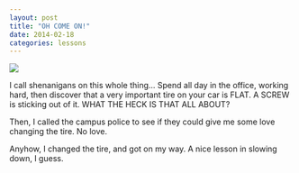 ```yaml
---
layout: post
title: "OH COME ON!"
date: 2014-02-18
categories: lessons
---
```


<img src="{{site.baseurl}}/images/flat-tire.jpg">


I call shenanigans on this whole thing... Spend all day in the office, working hard, then discover that a very important tire on your car is FLAT. A SCREW is sticking out of it. WHAT THE HECK IS THAT ALL ABOUT?

Then, I called the campus police to see if they could give me some love changing the tire. No love.

Anyhow, I changed the tire, and got on my way. A nice lesson in slowing down, I guess.
